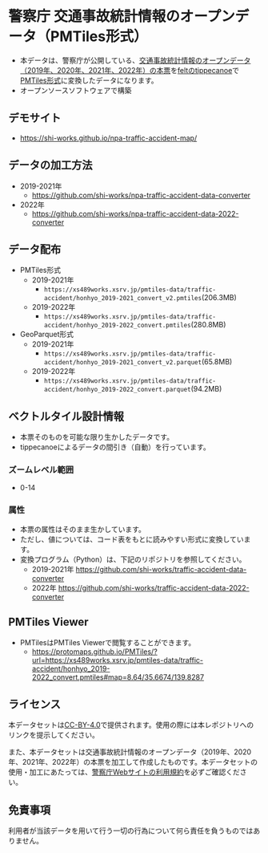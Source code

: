 # 警察庁 交通事故統計情報のオープンデータ（PMTiles形式）
- 本データは、警察庁が公開している、[交通事故統計情報のオープンデータ（2019年、2020年、2021年、2022年）の本票](https://www.npa.go.jp/publications/statistics/koutsuu/opendata/index_opendata.html)を[feltのtippecanoe](https://github.com/felt/tippecanoe)で[PMTiles形式](https://github.com/protomaps/PMTiles)に変換したデータになります。
- オープンソースソフトウェアで構築

## デモサイト
- https://shi-works.github.io/npa-traffic-accident-map/

## データの加工方法
- 2019-2021年
  - https://github.com/shi-works/npa-traffic-accident-data-converter
- 2022年
  - https://github.com/shi-works/npa-traffic-accident-data-2022-converter

## データ配布
- PMTiles形式
  - 2019-2021年
    - `https://xs489works.xsrv.jp/pmtiles-data/traffic-accident/honhyo_2019-2021_convert_v2.pmtiles`(206.3MB)
  - 2019-2022年
    - `https://xs489works.xsrv.jp/pmtiles-data/traffic-accident/honhyo_2019-2022_convert.pmtiles`(280.8MB)
- GeoParquet形式
  - 2019-2021年
    - `https://xs489works.xsrv.jp/pmtiles-data/traffic-accident/honhyo_2019-2021_convert_v2.parquet`(65.8MB)
  - 2019-2022年
    - `https://xs489works.xsrv.jp/pmtiles-data/traffic-accident/honhyo_2019-2022_convert.parquet`(94.2MB)

## ベクトルタイル設計情報
- 本票そのものを可能な限り生かしたデータです。
- tippecanoeによるデータの間引き（自動）を行っています。

### ズームレベル範囲
- 0-14

### 属性
- 本票の属性はそのまま生かしています。
- ただし、値については、コード表をもとに読みやすい形式に変換しています。
- 変換プログラム（Python）は、下記のリポジトリを参照してください。
  - 2019-2021年 https://github.com/shi-works/traffic-accident-data-converter
  - 2022年 https://github.com/shi-works/traffic-accident-data-2022-converter

## PMTiles Viewer
- PMTilesはPMTiles Viewerで閲覧することができます。
  - https://protomaps.github.io/PMTiles/?url=https://xs489works.xsrv.jp/pmtiles-data/traffic-accident/honhyo_2019-2022_convert.pmtiles#map=8.64/35.6674/139.8287

## ライセンス
本データセットは[CC-BY-4.0](https://github.com/shi-works/traffic-accident-pmtiles/blob/main/LICENSE)で提供されます。使用の際には本レポジトリへのリンクを提示してください。

また、本データセットは交通事故統計情報のオープンデータ（2019年、2020年、2021年、2022年）の本票を加工して作成したものです。本データセットの使用・加工にあたっては、[警察庁Webサイトの利用規約](https://www.npa.go.jp/rules/index.html)を必ずご確認ください。

## 免責事項
利用者が当該データを用いて行う一切の行為について何ら責任を負うものではありません。
